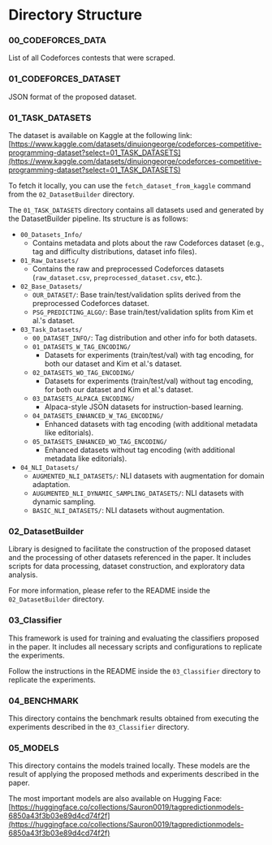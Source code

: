 
# Directory Structure

### 00_CODEFORCES_DATA
  List of all Codeforces contests that were scraped.

### 01_CODEFORCES_DATASET
  JSON format of the proposed dataset.

### 01_TASK_DATASETS

The dataset is available on Kaggle at the following link:  
[https://www.kaggle.com/datasets/dinuiongeorge/codeforces-competitive-programming-dataset?select=01_TASK_DATASETS](https://www.kaggle.com/datasets/dinuiongeorge/codeforces-competitive-programming-dataset?select=01_TASK_DATASETS)

To fetch it locally, you can use the `fetch_dataset_from_kaggle` command from the `02_DatasetBuilder` directory.

The `01_TASK_DATASETS` directory contains all datasets used and generated by the DatasetBuilder pipeline. Its structure is as follows:

- `00_Datasets_Info/`
  - Contains metadata and plots about the raw Codeforces dataset (e.g., tag and difficulty distributions, dataset info files).
- `01_Raw_Datasets/`
  - Contains the raw and preprocessed Codeforces datasets (`raw_dataset.csv`, `preprocessed_dataset.csv`, etc.).
- `02_Base_Datasets/`
  - `OUR_DATASET/`: Base train/test/validation splits derived from the preprocessed Codeforces dataset.
  - `PSG_PREDICTING_ALGO/`: Base train/test/validation splits from Kim et al.'s dataset.
- `03_Task_Datasets/`
  - `00_DATASET_INFO/`: Tag distribution and other info for both datasets.
  - `01_DATASETS_W_TAG_ENCODING/`
    - Datasets for experiments (train/test/val) with tag encoding, for both our dataset and Kim et al.'s dataset.
  - `02_DATASETS_WO_TAG_ENCODING/`
    - Datasets for experiments (train/test/val) without tag encoding, for both our dataset and Kim et al.'s dataset.
  - `03_DATASETS_ALPACA_ENCODING/`
    - Alpaca-style JSON datasets for instruction-based learning.
  - `04_DATASETS_ENHANCED_W_TAG_ENCODING/`
    - Enhanced datasets with tag encoding (with additional metadata like editorials).
  - `05_DATASETS_ENHANCED_WO_TAG_ENCODING/`
    - Enhanced datasets without tag encoding (with additional metadata like editorials).
- `04_NLI_Datasets/`
  - `AUGMENTED_NLI_DATASETS/`: NLI datasets with augmentation for domain adaptation.
  - `AUGUMENTED_NLI_DYNAMIC_SAMPLING_DATASETS/`: NLI datasets with dynamic sampling.
  - `BASIC_NLI_DATASETS/`: NLI datasets without augmentation.

### 02_DatasetBuilder
Library is designed to facilitate the construction of the proposed dataset and the processing of other datasets referenced in the paper. It includes scripts for data processing, dataset construction, and exploratory data analysis.

For more information, please refer to the README inside the `02_DatasetBuilder` directory.

### 03_Classifier
This framework is used for training and evaluating the classifiers proposed in the paper. It includes all necessary scripts and configurations to replicate the experiments.

Follow the instructions in the README inside the `03_Classifier` directory to replicate the experiments.

### 04_BENCHMARK
This directory contains the benchmark results obtained from executing the experiments described in the `03_Classifier` directory.

### 05_MODELS
This directory contains the models trained locally. These models are the result of applying the proposed methods and experiments described in the paper.

The most important models are also available on Hugging Face:  
[https://huggingface.co/collections/Sauron0019/tagpredictionmodels-6850a43f3b03e89d4cd74f2f](https://huggingface.co/collections/Sauron0019/tagpredictionmodels-6850a43f3b03e89d4cd74f2f)
